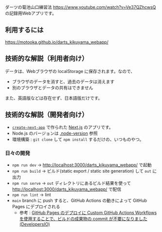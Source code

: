 ダーツの菊池山口練習法 https://www.youtube.com/watch?v=Ve37QZhcwsQ の記録用Webアプリです。

## 利用するには
https://motooka.github.io/darts_kikuyama_webapp/

## 技術的な解説（利用者向け）
データは、Webブラウザの localStorage に保存されます。なので、

- ブラウザのデータを消すと、過去のデータは消えます
- 別のブラウザとデータの共有はできません

また、英語版などは存在せず、日本語版だけです。

## 技術的な解説（開発者向け）
- [`create-next-app`](https://nextjs.org/docs/app/api-reference/cli/create-next-app) で作られた [Next.js](https://nextjs.org) のアプリです。
- Node.js のバージョンは [.node-version](.node-version) 参照
- 環境構築 : `git clone` して `npm install` するだけの、いつものやつ。

### 日々の開発
- `npm run dev` → [http://localhost:3000/darts_kikuyama_webapp/](http://localhost:3000/darts_kikuyama_webapp/) で起動
- `npm run build` → ビルド(static export / static site generation) して `out` に出力 
- `npm run serve` → `out` ディレクトリにあるビルド結果を使って [http://localhost:3000/darts_kikuyama_webapp/](http://localhost:3000/darts_kikuyama_webapp/) で配信
- `npm run lint` → lint
- `main` branch に push すると、GitHub Actions の動きによって GitHub Pages にデプロイされる
  - 参考 : [GitHub Pages のデプロイに Custom GitHub Actions Workflows を使用することで、ビルドの成果物の commit が不要になりました (DevelopersIO)](https://dev.classmethod.jp/articles/github-pages-by-actions/)
